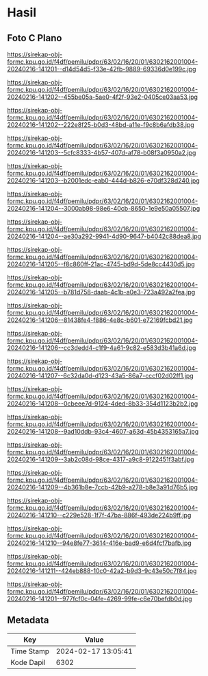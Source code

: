 # Hasil

## Foto C Plano

https://sirekap-obj-formc.kpu.go.id/f4df/pemilu/pdpr/63/02/16/20/01/6302162001004-20240216-141201--d14d54d5-f33e-42fb-9889-69336d0e199c.jpg

https://sirekap-obj-formc.kpu.go.id/f4df/pemilu/pdpr/63/02/16/20/01/6302162001004-20240216-141202--455be05a-5ae0-4f2f-93e2-0405ce03aa53.jpg

https://sirekap-obj-formc.kpu.go.id/f4df/pemilu/pdpr/63/02/16/20/01/6302162001004-20240216-141202--222e8f25-b0d3-48bd-a11e-f9c8b6afdb38.jpg

https://sirekap-obj-formc.kpu.go.id/f4df/pemilu/pdpr/63/02/16/20/01/6302162001004-20240216-141203--5cfc8333-4b57-407d-af78-b08f3a0950a2.jpg

https://sirekap-obj-formc.kpu.go.id/f4df/pemilu/pdpr/63/02/16/20/01/6302162001004-20240216-141203--b2001edc-eab0-444d-b826-e70df328d240.jpg

https://sirekap-obj-formc.kpu.go.id/f4df/pemilu/pdpr/63/02/16/20/01/6302162001004-20240216-141204--3000ab98-98e6-40cb-8650-1e9e50a05507.jpg

https://sirekap-obj-formc.kpu.go.id/f4df/pemilu/pdpr/63/02/16/20/01/6302162001004-20240216-141204--ae30a292-9941-4d90-9647-b4042c88dea8.jpg

https://sirekap-obj-formc.kpu.go.id/f4df/pemilu/pdpr/63/02/16/20/01/6302162001004-20240216-141205--f8c860ff-21ac-4745-bd9d-5de8cc4430d5.jpg

https://sirekap-obj-formc.kpu.go.id/f4df/pemilu/pdpr/63/02/16/20/01/6302162001004-20240216-141205--b781d758-daab-4c1b-a0e3-723a492a2fea.jpg

https://sirekap-obj-formc.kpu.go.id/f4df/pemilu/pdpr/63/02/16/20/01/6302162001004-20240216-141206--81438fe4-f886-4e8c-b601-e72169fcbd21.jpg

https://sirekap-obj-formc.kpu.go.id/f4df/pemilu/pdpr/63/02/16/20/01/6302162001004-20240216-141206--cc3dedd4-c1f9-4a61-9c82-e583d3b41a6d.jpg

https://sirekap-obj-formc.kpu.go.id/f4df/pemilu/pdpr/63/02/16/20/01/6302162001004-20240216-141207--6c32da0d-d123-43a5-86a7-cccf02d02ff1.jpg

https://sirekap-obj-formc.kpu.go.id/f4df/pemilu/pdpr/63/02/16/20/01/6302162001004-20240216-141208--0cbeee7d-9124-4ded-8b33-354d1123b2b2.jpg

https://sirekap-obj-formc.kpu.go.id/f4df/pemilu/pdpr/63/02/16/20/01/6302162001004-20240216-141208--9ad10ddb-93c4-4607-a63d-45b4353165a7.jpg

https://sirekap-obj-formc.kpu.go.id/f4df/pemilu/pdpr/63/02/16/20/01/6302162001004-20240216-141209--3ab2c08d-98ce-4317-a9c8-9122451f3abf.jpg

https://sirekap-obj-formc.kpu.go.id/f4df/pemilu/pdpr/63/02/16/20/01/6302162001004-20240216-141209--4b361b8e-7ccb-42b9-a278-b8e3a91d76b5.jpg

https://sirekap-obj-formc.kpu.go.id/f4df/pemilu/pdpr/63/02/16/20/01/6302162001004-20240216-141210--c229e528-1f7f-47ba-886f-493de224b9ff.jpg

https://sirekap-obj-formc.kpu.go.id/f4df/pemilu/pdpr/63/02/16/20/01/6302162001004-20240216-141210--94e8fe77-3614-416e-bad9-e6d4fcf7bafb.jpg

https://sirekap-obj-formc.kpu.go.id/f4df/pemilu/pdpr/63/02/16/20/01/6302162001004-20240216-141211--424eb888-10c0-42a2-b9d3-9c43e50c7f84.jpg

https://sirekap-obj-formc.kpu.go.id/f4df/pemilu/pdpr/63/02/16/20/01/6302162001004-20240216-141201--977fcf0c-04fe-4269-99fe-c6e70befdb0d.jpg


## Metadata

| Key        | Value               |
| ---------- | ------------------- |
| Time Stamp | 2024-02-17 13:05:41 |
| Kode Dapil | 6302                |



